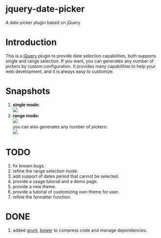 jquery-date-picker
==================

A date picker plugin based on jQuery

Introduction
============
This is a [jQuery](http://jquery.com/) plugin to provide date selection  capabilities, both supports single and range selection. If you want, you can generates any number of pickers by custom configuration. It provides many capabilities to help your web development, and it is always easy to customize.

Snapshots
===========
1. __single mode:__   
<img src="http://img04.taobaocdn.com/imgextra/i4/855442686/TB2Ah3scXXXXXc7XXXXXXXXXXXX_!!855442686.png"></img>   
2. __range mode:__   
<img src="http://img02.taobaocdn.com/imgextra/i2/855442686/TB2mCZxcXXXXXX8XXXXXXXXXXXX_!!855442686.png"></img>   
you can also generates any number of pickers:   
<img src="http://img03.taobaocdn.com/imgextra/i3/855442686/TB2jdZrcXXXXXXxXpXXXXXXXXXX_!!855442686.png"></img>

TODO
===========
1. fix known bugs.
2. refine the range selection mode.
4. add support of dates period that cannot be selected.
5. provide a usage tutorial and a demo page.
6. provide a new theme.
7. provide a tutorial of customizing own theme for user.
8. refine the formatter function.

DONE
=========
1. added [grunt](http://gruntjs.com/), [bower](http://http://bower.io/) to compress code and manage dependencies.
